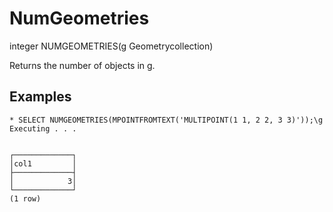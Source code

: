 # NumGeometries #

integer NUMGEOMETRIES(g Geometrycollection)

Returns the number of objects in g.

## Examples ##

    * SELECT NUMGEOMETRIES(MPOINTFROMTEXT('MULTIPOINT(1 1, 2 2, 3 3)'));\g       
    Executing . . .


    ┌─────────────┐
    │col1         │
    ├─────────────┤
    │            3│
    └─────────────┘
    (1 row)
